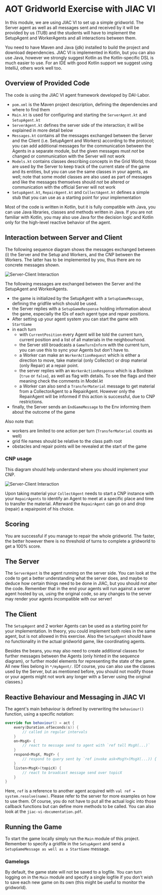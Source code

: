 # AOT Gridworld Exercise with JIAC VI
In this module, we are using JIAC VI to set up a simple gridworld. The Server agent as well as all messages sent and received by it will be provided by us (TUB) and the students will have to implement the SetupAgent and WorkerAgents and all interactions between them.

You need to have Maven and Java (jdk) installed to build the project and download dependencies. JIAC VI is implemented in Kotlin, but you can also use Java, however we strongly suggest Kotlin as the Kotlin-specific DSL is much easier to use. For an IDE with good Kotlin support we suggest using IntelliJ, others work well too.


## Overview of Provided Code

The code is using the JIAC VI agent framework developed by DAI-Labor.

* `pom.xml` is the Maven project description, defining the dependencies and where to find them
* `Main.kt` is used for configuring and starting the `ServerAgent.kt` and `SetupAgent.kt`
* `ServerAgent.kt` defines the server side of the interaction; it will be explained in more detail below
* `Messages.kt` contains all the messages exchanged between the Server and the Client (i.e. SetupAgent and Workers) according to the protocol; you can add additional messages for the communication between the Agents in a separate module, but the given messages must _not_ be changed or communication with the Server will not work
* `Models.kt` contains classes describing concepts in the Grid World; those are used by the Server to keep track of the current state of the game and its entities, but you can use the same classes in your agents, as well; note that some model classes are also used as part of messages and like the messages themselves should _not_ be altered or communication with the official Server will not work
* `SetupAgent.kt`, `RepairAgent.kt` and `CollectAgent.kt` defines a simple stub that you can use as a starting point for your implementation

Most of the code is written in Kotlin, but it is fully compatible with Java, you can use Java libraries, classes and methods written in Java. If you are not familiar with Kotlin, you may also use Java for the decision logic and Kotlin only for the high-level reactive behavior of the agent.


## Interaction between Server and Client

The following sequence diagram shows the messages exchanged between (i) the Server and the Setup and Workers, and the CNP between the Workers. The latter has to be implemented by you, thus there are no concrete messages shown. 

![Server-Client Interaction](sequence.png)

The following messages are exchanged between the Server and the SetupAgent and WorkerAgents.

* the game is initialized by the SetupAgent with a `SetupGameMessage`, defining the gridfile which should be used.
* the Server replies with a `SetupGameResponse` holding information about the game, especially the IDs of each agent type and repair positions.
* After setting up your agent system you can start the game with `StartGame`
* in each turn
    * with `CurrentPosition` every Agent will be told the current turn, current position and a list of all materials in the neighbourhood.
    * the Server still broadcasts a `GameTurnInform` with the current turn, you can use this to sync your Agents but don't have to.
    * a Worker can make an `WorkerActionRequest` which is either a direction to move, take material (only Collector) or drop material (only Repair) at a repair point.
    * the server replies with an `WorkerActionResponse` which is a Boolean (`true` or `false`), as well as flag with details. To see the flags and their meaning check the comments in Model.kt
    * a Worker can also send a `TransferMaterial` message to get material from a CollectorAgent to a RepairAgent. However only the RepairAgent will be informed if this action is successful, due to CNP restrictions.
* finally, the Server sends an `EndGameMessage` to the Env informing them about the outcome of the game



Also note that:
* workers are limited to one action per turn (`TransferMaterial` counts as well)
* grid file names should be relative to the class path root
* obstacles and repair points will be revealed at the start of the game

### CNP usage
This diagram should help understand where you should implement your CNP.

![Server-Client Interaction](sequence2.png)

Upon taking material your `CollectAgent` needs to start a CNP instance with your `RepairAgents` to identify an Agent to meet at a specific place and time to transfer the material. Afterward the `RepairAgent` can go on and drop (repair) a repairpoint of his choice. 

## Scoring

You are successful if you manage to repair the whole gridworld. The faster, the better however there is no threshold of turns to complete a gridworld to get a 100% score.



## The Server

The `ServerAgent` is the agent running on the server side. You can look at the code to get a better understanding what the server does, and maybe to deduce how certain things need to be done in JIAC, but you should _not_ alter the code. Remember that in the end your agents will run against a server agent hosted by us, using the original code, so any changes to the server may render your agents incompatible with our server!



## The Client

The `SetupAgent` and 2 worker Agents can be used as a starting point for your implementation. In theory, you could implement both roles in the same agent, but is not allowed in this exercise. Also the `SetupAgent` should have no functionality in the actual gridworld game, like coordinating agents.

Besides the beans, you may also need to create additional classes for further messages between the Agents (only hinted in the sequence diagram), or further model elements for representing the state of the game.  All new files belong in `*/myAgent/`. (Of course, you can also use the classes used by the Server, but as mentioned before, you should not modify those or your agents might not work any longer with a Server using the original classes.)


## Reactive Behaviour and Messaging in JIAC VI

The agent's main behaviour is defined by overwriting the `behaviour()` function, using a specific notation:

```kotlin
override fun behaviour() = act {
    every(Duration.ofSeconds(s)) {
        // called in regular intervals
    }
    on<MsgX> {
        // react to message send to agent with `ref tell MsgX(...)`
    }
    respond<MsgX, MsgY> {
        // respond to query sent by `ref invoke ask<MsgY>(MsgX(...)) { res -> ... }`
    }
    listen<MsgX>(topicX) {
        // react to broadcast message send over topicX
    }
}
```

Here, `ref` is a reference to another agent acquired with `val ref = system.resolve(name)`. Please refer to the server for more examples on how to use them. Of course, you do not have to put all the actual logic into those callback functions but can define more methods to be called. You can also look at the `jiac-vi-documentation.pdf`.


## Running the Game
To start the game locally simply run the `Main` module of this project. Remember to specify a gridfile in the `SetupAgent` and send a `SetupGameMessage as well as a StartGame` message.

### Gamelogs
By default, the game state will not be saved to a logfile. You can turn logging on in the `Main` module and specify a single logfile if you don't wish to save each new game on its own (this might be useful to monitor the gridworld).

